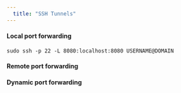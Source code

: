 ```yaml
---
  title: "SSH Tunnels"
---
```


#### Local port forwarding

`sudo ssh -p 22 -L 8080:localhost:8080 USERNAME@DOMAIN`

#### Remote port forwarding
#### Dynamic port forwarding
